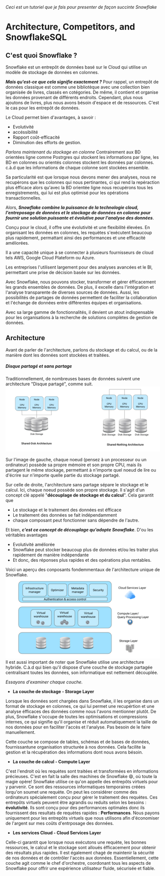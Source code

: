 *Ceci est un tutoriel que je fais pour presenter de façon succinte Snowflake*

# Architecture, Competitors, and SnowflakeSQL

## C'est quoi Snowflake ?

Snowflake est un entrepôt de données basé sur le Cloud qui utilise un modèle de stockage de données en colonnes.

***Mais qu'est-ce que cela signifie exactement ?***
Pour rappel, un entrepôt de données classique est comme une bibliotèque avec une collection bien organisée de livres, classés en cotégories. De même, il contient et organise les données provenant de différents endroits.
Cependant, plus nous ajoutons de livres, plus nous avons bésoin d'espace et de ressources. C'est le cas pour les entrepôt de données.

Le Cloud permet bien d'avantages, à savoir :
- Evolutivité 
- accéssibilité
- Rapport coût-efficacité
- Diminution des efforts de gestion.

*Parlons maintenant du stockage en colonne*
Contrairement aux BD orientées ligne comme Postrgres qui stockent les informations par ligne, les BD en colonnes ou orientés colonnes stockent les données par colonnes. c.à.d que les informations de chaque colonne sont stockées ensemble.

Sa particularité est que lorsque nous devons mener des analyses, nous ne recupèrons que les colonnes qui nous pertinantes, ci qui rend la repéraction plus éfficace alors qu'avec la BD orientée ligne nous recupérons tous les enregistrements, qui lui est plus optimisé pour les opérations transactionnelles.

Alors, ***Snowflake combine la puissance de la technologie cloud, l'entreposage de données et le stockage de données en colonne pour fournir une solution puissante et évolutive pour l'analyse des données***.

Conçu pour le cloud, il offre une évolutivité et une flexibilité élevées. En organisant les données en colonnes, les requètes s'exécutent beaucoup plus rapidement, permattant ainsi des performances et une efficacité améliorées.

Il a une capacité unique à se connecter à plusieurs fournisseurs de cloud tels AWS, Google Cloud Plateform ou Azure.

Les entreprises l'utilisent largement pour des analyses avancées et le BI, permettant une prise de décision basée sur les données.


Avec Snowflake, nous pouvons stocker, transformer et gérer éfficacement les grands ensembles de données. De plus, il excelle dans l'intégration et l'analyse transparente de diverses sources de données.
Aussi, les possibilités de partages de données permettent de faciliter la collaboration et l'échange de données entre différentes équipes et organisations.

Avec sa large gamme de fonctionnalités, il devient un atout  indispensable pour les organisations à la recherche de solutions complètes de gestion de données.


## Architecture

Avant de parler de l'architecture, parlons du stockage et du calcul, ou de la manière dont les données sont stockées et traitées.

##### Disque partagé et sans partage
Traditionnellement, de nombreuses bases de données suivent une architecture "Disque partagé", comme suit.
![alt text](image-3.png)

Sur l'image de gauche, chaque noeud (pensez à un processeur ou un ordinateur) possède sa propre mémoire et son propre CPU, mais ils partagent le même stockage, permettant à n'importe quel noeud de lire ou d'écrire sur n'importe quelle partie du stockage partagé.

Sur celle de droite, l'architecture sans partage sépare le stockage et le calcul. Ici, chaque noeud possède son propre stockage. Il s'agit d'un concept clé appelé "**découplage de stockage et du calcul**".
Cela garantit que
- Le stockage et le traitement des données est éfficace 
- Le traitement des données se fait indépendamment
- chaque composant peut fonctionner sans dépendre de l'autre.

Et bien, ***c'est ce concept de découplage qu'adopte Snowflake***. D'ou les véritables avantages
- Evolutivité améliorée
- Snowflake peut stocker beaucoup plus de données et/ou les traiter plus rapidement de manière indépendante
- Et donc, des réponses plus rapides et des opérations plus rentables.

Voici un aperçu des conposants fondemmentaux de l'architecture unique de Snowflake.
![alt text](image-4.png)
Il est aussi important de noter que Snowflake utilise une architecture hybride. C.à.d qui bien qu'il dispose d'une couche de stockage partagée centralisant toutes les données, son informatique est nettement découplée.

*Essayons d'examiner chaque couche.*
* **La couche de stockage - Storage Layer**

Lorsque les données sont chargées dans Snowflake, il les organise dans un format de stockage en colonnes, ce qui lui permet une recupértion et une analyse éfficaces des données comme nous l'avons mentionner plutôt.
De plus, Snowflake s'occupe de toutes les optimisations et compressions internes, ce qui signifie qu'il organise et réduit automatiquement la taille de nos données pour en faciliter l'accès et l'analyse. Pas besoin de le faire manuellement.

Cette couche se compose de tables, schémas et de bases de données, fournissantune organisation structurée à nos données. Cela facilite la gestion et la récupération des informations dont nous avons bésoin.

* **La couche de calcul - Compute Layer**

C'est l'endroit où les requètes sont traitées et transformées en informations précieuses.
C'est en fait la salle des machines de Snowflake :smile:, où toute la magie opère! 
Snowflake utilise ce qu'on appelle des entrepôts virtuels pour y parvenir. Ce sont des ressources informatiques temporaires créées lorqu'on soumet une requète. On peut les considérer comme des ordinateurs spécialement conçu pour gérer le traitement des requètes.
Ces entrepôts virtuels peuvent être agrandis ou reduits selon les besoins : **évolutivité**.
Ils sont conçu pour des performances optimales donc ils fournissent des resultats de requètes rapides : **Performances**.
Nous payons uniquement pour les entrepôts virtuels que nous utilisons afin d'économiser de l'argent sur mes coûts d'entrposage des données.


- **Les services Cloud - Cloud Services Layer**

Celle-ci garantit que lorsque nous exécutons une requète, les bonnes ressources, le calcul et le stockage sont alloués éfficacement pour obtenir des résultats plus rapides.
Il est également chagé de maintenir la sécurité de nos données et de contrôler l'accès aux données.
Essentiellement, cette couche agit comme le chef d'orchestre, coordonant tous les aspects de Snowflake pour offrir une expérience utilisateur fluide, sécurisée et fiable.
